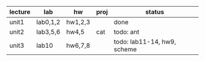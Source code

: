 

| lecture | lab      | hw      | proj | status                      |
| ------- | -------- | ------- | ---- | --------------------------- |
| unit1   | lab0,1,2 | hw1,2,3 |      | done                        |
| unit2   | lab3,5,6 | hw4,5   | cat  | todo: ant                   |
| unit3   | lab10    | hw6,7,8 |      | todo: lab11-14, hw9, scheme |

